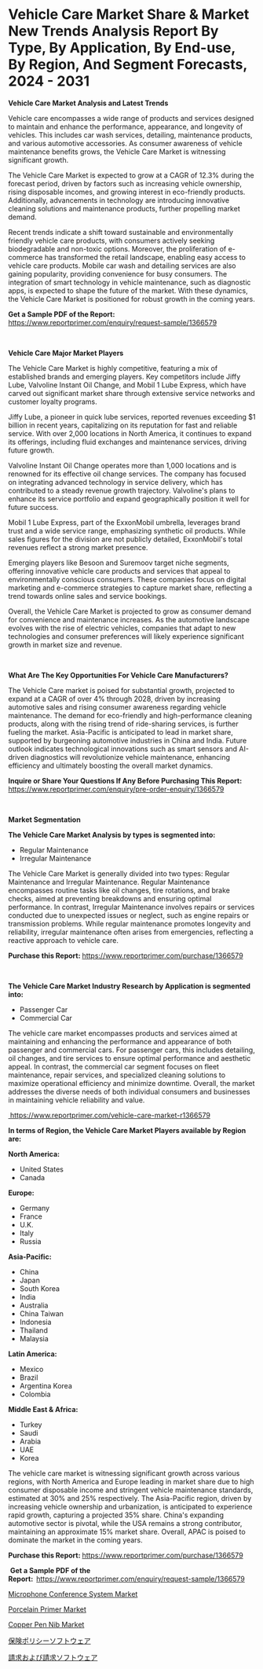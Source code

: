 <p><h1>Vehicle Care Market Share & Market New Trends Analysis Report By Type, By Application, By End-use, By Region, And Segment Forecasts, 2024 - 2031</h1></p><p><strong>Vehicle Care Market Analysis and Latest Trends</strong></p>
<p><p>Vehicle care encompasses a wide range of products and services designed to maintain and enhance the performance, appearance, and longevity of vehicles. This includes car wash services, detailing, maintenance products, and various automotive accessories. As consumer awareness of vehicle maintenance benefits grows, the Vehicle Care Market is witnessing significant growth.</p><p>The Vehicle Care Market is expected to grow at a CAGR of 12.3% during the forecast period, driven by factors such as increasing vehicle ownership, rising disposable incomes, and growing interest in eco-friendly products. Additionally, advancements in technology are introducing innovative cleaning solutions and maintenance products, further propelling market demand.</p><p>Recent trends indicate a shift toward sustainable and environmentally friendly vehicle care products, with consumers actively seeking biodegradable and non-toxic options. Moreover, the proliferation of e-commerce has transformed the retail landscape, enabling easy access to vehicle care products. Mobile car wash and detailing services are also gaining popularity, providing convenience for busy consumers. The integration of smart technology in vehicle maintenance, such as diagnostic apps, is expected to shape the future of the market. With these dynamics, the Vehicle Care Market is positioned for robust growth in the coming years.</p></p>
<p><strong>Get a Sample PDF of the Report:&nbsp;</strong> <a href="https://www.reportprimer.com/enquiry/request-sample/1366579">https://www.reportprimer.com/enquiry/request-sample/1366579</a></p>
<p>&nbsp;</p>
<p><strong>Vehicle Care Major Market Players</strong></p>
<p><p>The Vehicle Care Market is highly competitive, featuring a mix of established brands and emerging players. Key competitors include Jiffy Lube, Valvoline Instant Oil Change, and Mobil 1 Lube Express, which have carved out significant market share through extensive service networks and customer loyalty programs. </p><p>Jiffy Lube, a pioneer in quick lube services, reported revenues exceeding $1 billion in recent years, capitalizing on its reputation for fast and reliable service. With over 2,000 locations in North America, it continues to expand its offerings, including fluid exchanges and maintenance services, driving future growth. </p><p>Valvoline Instant Oil Change operates more than 1,000 locations and is renowned for its effective oil change services. The company has focused on integrating advanced technology in service delivery, which has contributed to a steady revenue growth trajectory. Valvoline's plans to enhance its service portfolio and expand geographically position it well for future success.</p><p>Mobil 1 Lube Express, part of the ExxonMobil umbrella, leverages brand trust and a wide service range, emphasizing synthetic oil products. While sales figures for the division are not publicly detailed, ExxonMobil's total revenues reflect a strong market presence. </p><p>Emerging players like Besoon and Suremoov target niche segments, offering innovative vehicle care products and services that appeal to environmentally conscious consumers. These companies focus on digital marketing and e-commerce strategies to capture market share, reflecting a trend towards online sales and service bookings.</p><p>Overall, the Vehicle Care Market is projected to grow as consumer demand for convenience and maintenance increases. As the automotive landscape evolves with the rise of electric vehicles, companies that adapt to new technologies and consumer preferences will likely experience significant growth in market size and revenue.</p></p>
<p>&nbsp;</p>
<p><strong>What Are The Key Opportunities For Vehicle Care Manufacturers?</strong></p>
<p><p>The Vehicle Care market is poised for substantial growth, projected to expand at a CAGR of over 4% through 2028, driven by increasing automotive sales and rising consumer awareness regarding vehicle maintenance. The demand for eco-friendly and high-performance cleaning products, along with the rising trend of ride-sharing services, is further fueling the market. Asia-Pacific is anticipated to lead in market share, supported by burgeoning automotive industries in China and India. Future outlook indicates technological innovations such as smart sensors and AI-driven diagnostics will revolutionize vehicle maintenance, enhancing efficiency and ultimately boosting the overall market dynamics.</p></p>
<p><strong>Inquire or Share Your Questions If Any Before Purchasing This Report:</strong> <a href="https://www.reportprimer.com/enquiry/pre-order-enquiry/1366579">https://www.reportprimer.com/enquiry/pre-order-enquiry/1366579</a></p>
<p>&nbsp;</p>
<p><strong>Market Segmentation</strong></p>
<p><strong>The Vehicle Care Market Analysis by types is segmented into:</strong></p>
<p><ul><li>Regular Maintenance</li><li>Irregular Maintenance</li></ul></p>
<p><p>The Vehicle Care Market is generally divided into two types: Regular Maintenance and Irregular Maintenance. Regular Maintenance encompasses routine tasks like oil changes, tire rotations, and brake checks, aimed at preventing breakdowns and ensuring optimal performance. In contrast, Irregular Maintenance involves repairs or services conducted due to unexpected issues or neglect, such as engine repairs or transmission problems. While regular maintenance promotes longevity and reliability, irregular maintenance often arises from emergencies, reflecting a reactive approach to vehicle care.</p></p>
<p><strong>Purchase this Report:&nbsp;</strong><a href="https://www.reportprimer.com/purchase/1366579">https://www.reportprimer.com/purchase/1366579</a></p>
<p>&nbsp;</p>
<p><strong>The Vehicle Care Market Industry Research by Application is segmented into:</strong></p>
<p><ul><li>Passenger Car</li><li>Commercial Car</li></ul></p>
<p><p>The vehicle care market encompasses products and services aimed at maintaining and enhancing the performance and appearance of both passenger and commercial cars. For passenger cars, this includes detailing, oil changes, and tire services to ensure optimal performance and aesthetic appeal. In contrast, the commercial car segment focuses on fleet maintenance, repair services, and specialized cleaning solutions to maximize operational efficiency and minimize downtime. Overall, the market addresses the diverse needs of both individual consumers and businesses in maintaining vehicle reliability and value.</p></p>
<p><a href="https://www.reportprimer.com/vehicle-care-market-r1366579">&nbsp;https://www.reportprimer.com/vehicle-care-market-r1366579</a></p>
<p><strong>In terms of Region, the Vehicle Care Market Players available by Region are:</strong></p>
<p>
    <p> <strong> North America: </strong>
        <ul>
            <li>United States</li>
            <li>Canada</li>
        </ul>
        </p> 
    <p> <strong> Europe: </strong>
        <ul>
            <li>Germany</li>
            <li>France</li>
            <li>U.K.</li>
            <li>Italy</li>
            <li>Russia</li>
        </ul>
        </p> 
    <p> <strong> Asia-Pacific: </strong>
        <ul>
            <li>China</li>
            <li>Japan</li>
            <li>South Korea</li>
            <li>India</li>
            <li>Australia</li>
            <li>China Taiwan</li>
            <li>Indonesia</li>
            <li>Thailand</li>
            <li>Malaysia</li>
        </ul>
        </p> 
    <p> <strong> Latin America: </strong>
        <ul>
            <li>Mexico</li>
            <li>Brazil</li>
            <li>Argentina Korea</li>
            <li>Colombia</li>
        </ul>
        </p> 
    <p> <strong> Middle East & Africa: </strong>
        <ul>
            <li>Turkey</li>
            <li>Saudi</li>
            <li>Arabia</li>
            <li>UAE</li>
            <li>Korea</li>
        </ul>
    </p>
    </p>
<p><p>The vehicle care market is witnessing significant growth across various regions, with North America and Europe leading in market share due to high consumer disposable income and stringent vehicle maintenance standards, estimated at 30% and 25% respectively. The Asia-Pacific region, driven by increasing vehicle ownership and urbanization, is anticipated to experience rapid growth, capturing a projected 35% share. China's expanding automotive sector is pivotal, while the USA remains a strong contributor, maintaining an approximate 15% market share. Overall, APAC is poised to dominate the market in the coming years.</p></p>
<p><strong>Purchase this Report: </strong><a href="https://www.reportprimer.com/purchase/1366579">https://www.reportprimer.com/purchase/1366579</a></p>
<p>&nbsp;<strong>Get a Sample PDF of the Report:&nbsp;&nbsp;</strong><a href="https://www.reportprimer.com/enquiry/request-sample/1366579">https://www.reportprimer.com/enquiry/request-sample/1366579</a></p>
<p><strong></strong></p>
<p><p><a href="https://www.linkedin.com/pulse/future-trajectory-microphone-conference-system-market-xypfe?trackingId=rAbLtp6fTwu2V61RkHxHiw%3D%3D">Microphone Conference System Market</a></p><p><a href="https://www.linkedin.com/pulse/strategic-insights-global-porcelain-primer-market-trends-lmkke?trackingId=3sD5Fu3sRWi2GcoaRJ9BNg%3D%3D">Porcelain Primer Market</a></p><p><a href="https://medium.com/@isabell1zm4mie/global-copper-pen-nib-market-sector-2024-2031-market-metrics-and-market-strategic-insights-b01ded97e47b">Copper Pen Nib Market</a></p><p><a href="https://medium.com/@uyjtuy6/2024%E5%B9%B4%E3%81%8B%E3%82%892031%E5%B9%B4%E3%81%BE%E3%81%A7%E3%81%AE%E4%BF%9D%E9%99%BA%E3%83%9D%E3%83%AA%E3%82%B7%E3%83%BC%E3%82%BD%E3%83%95%E3%83%88%E3%82%A6%E3%82%A7%E3%82%A2%E5%B8%82%E5%A0%B4%E3%81%AE%E6%88%90%E9%95%B7%E8%A6%8B%E9%80%9A%E3%81%97%E3%81%AF-%E5%B9%B4%E5%B9%B3%E5%9D%87%E6%88%90%E9%95%B7%E7%8E%87-cagr-%E3%81%8C13-3-%E3%81%A8%E4%BA%88%E6%B8%AC%E3%81%95%E3%82%8C%E3%81%A6%E3%81%8A%E3%82%8A-%E3%82%A2%E3%83%97%E3%83%AA%E3%82%B1%E3%83%BC%E3%82%B7%E3%83%A7%E3%83%B3%E5%88%A5%E3%81%AE%E5%B8%82%E5%A0%B4%E5%8B%95%E5%90%91%E5%88%86%E6%9E%90-%E5%9C%B0%E5%9F%9F%E5%88%A5%E3%81%AE%E8%A6%8B%E9%80%9A%E3%81%97%E3%81%8A%E3%82%88%E3%81%B3%E5%8F%8E%E7%9B%8A%E3%81%AB%E5%9F%BA%E3%81%A5%E3%81%84%E3%81%A6%E3%81%84%E3%81%BE-f71c1842d8cf?postPublishedType=repub">保険ポリシーソフトウェア</a></p><p><a href="https://medium.com/@uyjtuy6/%E8%AB%8B%E6%B1%82%E6%9B%B8%E3%81%A8%E8%AB%8B%E6%B1%82%E3%82%BD%E3%83%95%E3%83%88%E3%82%A6%E3%82%A7%E3%82%A2%E5%B8%82%E5%A0%B4%E3%81%AE%E3%83%88%E3%83%AC%E3%83%B3%E3%83%89-%E8%AB%8B%E6%B1%82%E6%9B%B8%E3%81%A8%E8%AB%8B%E6%B1%82%E3%82%BD%E3%83%95%E3%83%88%E3%82%A6%E3%82%A7%E3%82%A2%E5%B8%82%E5%A0%B4%E3%81%AE%E3%82%A4%E3%83%B3%E3%82%B5%E3%82%A4%E3%83%88%E3%81%A8%E4%BA%88%E6%B8%AC%E5%88%86%E6%9E%90%E3%81%AB%E7%84%A6%E7%82%B9%E3%82%92%E5%BD%93%E3%81%A6%E3%82%8B-2024-2031-95cd7a519d54?postPublishedType=repub">請求および請求ソフトウェア</a></p></p>